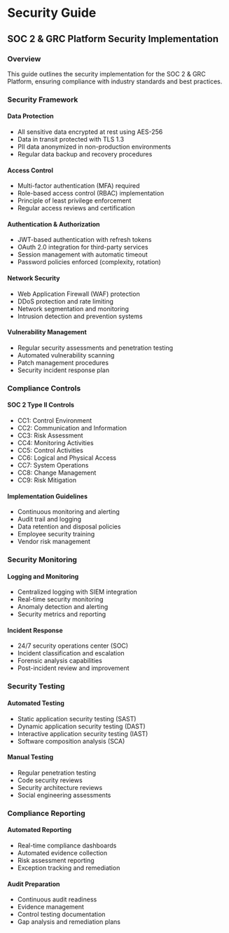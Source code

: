 # Security Guide

## SOC 2 & GRC Platform Security Implementation

### Overview

This guide outlines the security implementation for the SOC 2 & GRC Platform, ensuring compliance with industry standards and best practices.

### Security Framework

#### Data Protection
- All sensitive data encrypted at rest using AES-256
- Data in transit protected with TLS 1.3
- PII data anonymized in non-production environments
- Regular data backup and recovery procedures

#### Access Control
- Multi-factor authentication (MFA) required
- Role-based access control (RBAC) implementation
- Principle of least privilege enforcement
- Regular access reviews and certification

#### Authentication & Authorization
- JWT-based authentication with refresh tokens
- OAuth 2.0 integration for third-party services
- Session management with automatic timeout
- Password policies enforced (complexity, rotation)

#### Network Security
- Web Application Firewall (WAF) protection
- DDoS protection and rate limiting
- Network segmentation and monitoring
- Intrusion detection and prevention systems

#### Vulnerability Management
- Regular security assessments and penetration testing
- Automated vulnerability scanning
- Patch management procedures
- Security incident response plan

### Compliance Controls

#### SOC 2 Type II Controls
- CC1: Control Environment
- CC2: Communication and Information
- CC3: Risk Assessment
- CC4: Monitoring Activities
- CC5: Control Activities
- CC6: Logical and Physical Access
- CC7: System Operations
- CC8: Change Management
- CC9: Risk Mitigation

#### Implementation Guidelines
- Continuous monitoring and alerting
- Audit trail and logging
- Data retention and disposal policies
- Employee security training
- Vendor risk management

### Security Monitoring

#### Logging and Monitoring
- Centralized logging with SIEM integration
- Real-time security monitoring
- Anomaly detection and alerting
- Security metrics and reporting

#### Incident Response
- 24/7 security operations center (SOC)
- Incident classification and escalation
- Forensic analysis capabilities
- Post-incident review and improvement

### Security Testing

#### Automated Testing
- Static application security testing (SAST)
- Dynamic application security testing (DAST)
- Interactive application security testing (IAST)
- Software composition analysis (SCA)

#### Manual Testing
- Regular penetration testing
- Code security reviews
- Security architecture reviews
- Social engineering assessments

### Compliance Reporting

#### Automated Reporting
- Real-time compliance dashboards
- Automated evidence collection
- Risk assessment reporting
- Exception tracking and remediation

#### Audit Preparation
- Continuous audit readiness
- Evidence management
- Control testing documentation
- Gap analysis and remediation plans
